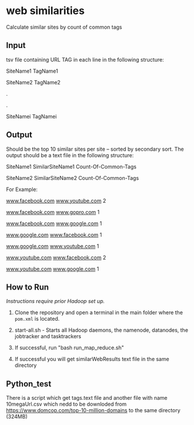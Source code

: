 # web similarities
Calculate similar sites by count of common tags

## Input
tsv file containing URL TAG in each line in the following structure:

SiteName1 TagName1

SiteName2 TagName2

.

.

SiteNamei TagNamei


## Output
Should be the top 10 similar sites per site – sorted by secondary sort.
The output should be a text file in the following structure:

SiteName1 SimilarSiteName1 Count-Of-Common-Tags

SiteName2 SimilarSiteName2 Count-Of-Common-Tags

For Example:

www.facebook.com www.youtube.com 2

www.facebook.com www.gopro.com 1

www.facebook.com www.google.com 1

www.google.com www.facebook.com 1

www.google.com www.youtube.com 1

www.youtube.com www.facebook.com 2

www.youtube.com www.google.com 1

## How to Run
_Instructions require prior Hadoop set up._

1. Clone the repository and open a terminal in the main folder where the `pom.xml` is located.

2. start-all.sh - Starts all Hadoop daemons, the namenode, datanodes, the jobtracker and tasktrackers

3. If successful, run "bash run_map_reduce.sh"

4. If successful you will get similarWebResults text file in the same directory

## Python_test
There is a script which get tags.text file and another file with name 10megaUrl.csv 
which nedd to be downloded from https://www.domcop.com/top-10-million-domains to the same 
directory (324MB)




